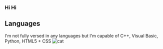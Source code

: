 ### Hi Hi

## Languages
I'm not fully versed in any languages but I'm capable of C++, Visual Basic, Python, HTML5 + CSS  ![cat](https://cdn.discordapp.com/attachments/1111241182463393866/1138211873527963740/image.png)
